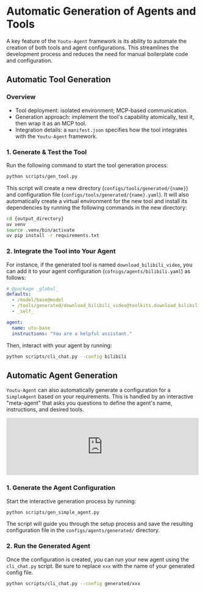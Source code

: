 # Automatic Generation of Agents and Tools

A key feature of the `Youtu-Agent` framework is its ability to automate the creation of both tools and agent configurations. This streamlines the development process and reduces the need for manual boilerplate code and configuration.

## Automatic Tool Generation

### Overview

- Tool deployment: isolated environment; MCP-based communication.
- Generation approach: implement the tool's capability atomically, test it, then wrap it as an MCP tool.
- Integration details: a `manifest.json` specifies how the tool integrates with the `Youtu-Agent` framework.

### 1. Generate & Test the Tool

Run the following command to start the tool generation process:

```sh
python scripts/gen_tool.py
```

This script will create a new directory (`configs/tools/generated/{name}`) and configuration file (`configs/tools/generated/{name}.yaml`). It will also automatically create a virtual environment for the new tool and install its dependencies by running the following commands in the new directory:

```sh
cd {output_directory}
uv venv
source .venv/bin/activate
uv pip install -r requirements.txt
```

### 2. Integrate the Tool into Your Agent

For instance, if the generated tool is named `download_bilibili_video`, you can add it to your agent configuration (`cofnigs/agents/bilibili.yaml`) as follows:

```yaml
# @package _global_
defaults:
  - /model/base@model
  - /tools/generated/download_bilibili_video@toolkits.download_bilibili_video
  - _self_

agent:
  name: utu-base
  instructions: "You are a helpful assistant."
```

Then, interact with your agent by running:

```bash
python scripts/cli_chat.py --config bilibili
```


## Automatic Agent Generation

`Youtu-Agent` can also automatically generate a configuration for a `SimpleAgent` based on your requirements. This is handled by an interactive "meta-agent" that asks you questions to define the agent's name, instructions, and desired tools.

<iframe width="100%" aspect-ratio="16/9" src="https://www.youtube.com/embed/JVpHDJtKBo8?si=tM7_PUEdhHZxMWlY" title="YouTube video player" frameborder="0" allow="accelerometer; autoplay; clipboard-write; encrypted-media; gyroscope; picture-in-picture; web-share" referrerpolicy="strict-origin-when-cross-origin" allowfullscreen></iframe>

### 1. Generate the Agent Configuration

Start the interactive generation process by running:

```bash
python scripts/gen_simple_agent.py
```

The script will guide you through the setup process and save the resulting configuration file in the `configs/agents/generated/` directory.

### 2. Run the Generated Agent

Once the configuration is created, you can run your new agent using the `cli_chat.py` script. Be sure to replace `xxx` with the name of your generated config file.

```bash
python scripts/cli_chat.py --config generated/xxx
```
